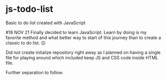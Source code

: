 # js-todo-list
 Basic to do list created with JavaScript


#18 NOV 21
Finally decided to learn JavaScript. Learn by doing is my favorite method and what better way to start of this journey than to create a classic to do list. 😉

Did not create initalize repository right away as I planned on having a single file for playing around which included keep JS and CSS code inside HTML file.

Further separation to follow.
